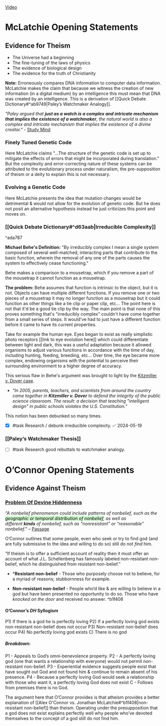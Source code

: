 [Video](https://www.youtube.com/watch?v=rnIQFI1pYLM&ab_channel=AlexO%27Connor)

# McLatchie Opening Statements
## Evidence for Theism
- The Universe had a beginning
- The fine-tuning of the laws of physics
- The evidence of biological design
- The evidence for the truth of Christianity

**Note:** Erroneously compares DNA information to computer data information. McLatchie makes the claim that because we witness the creation of new information (in a digital medium) by an intelligence this must mean that DNA was created by an intelligence. This is a derivation of [[Quick Debate Dictionary#^ab9749|Paley’s Watchmaker Analogy]].

*"Paley argued that **just as a watch is a complex and intricate mechanism that implies the existence of a watchmaker**, the natural world is also a complex and intricate mechanism that implies the existence of a divine creator."* - [Study Mind](https://studymind.co.uk/questions/what-is-paley-s-watch-analogy/#:~:text=Paley%20argued%20that%20just%20as,existence%20of%20a%20divine%20creator.)

### Finely Tuned Genetic Code

Here McLatchie claims "...The structure of the genetic code is set up to mitigate the effects of errors that might be incorporated during translation." But the complexity and error-correcting nature of these systems can be attributed to the evolutionary process under naturalism, the pre-supposition of theism or a deity to explain this is not necessary.

### Evolving a Genetic Code

Here McLatchie presents the idea that mutation changes would be detrimental & would not allow for the evolution of genetic code. But he does not posit an alternative hypothesis instead he just criticizes this point and moves on.

### [[Quick Debate Dictionary#^d63aab|Irreducible Complexity]]
^ada787

**Michael Behe's Definition:** "By irreducibly complex I mean a single system composed of several well-matched, interacting parts that contribute to the basic function, wherein the removal of any one of the parts causes the system to effectively cease functioning."

Behe makes a comparison to a mousetrap, which if you remove a part of the mousetrap it cannot function as a mousetrap.

**The problem:** Behe assumes that function is intrinsic to the object, but it is not. Objects can have multiple different functions. If you remove one or two pieces of a mousetrap it may no longer function as a mousetrap but it could function as other things like a tie clip or paper clip, etc... The point here is not that it'd be a good tie clip by the way. The main point is that none of this proves something that's "irreducibly complex" couldn't have come together from a small series of steps. It would've had to just have a different function before it came to have its current properties. 

Take for example the human eye. Eyes began to exist as really simplistic photo receptors [[link to eye evolution here]] which could differentiate between light and dark, this was a useful adaptation because it allowed organisms to adjust various functions in accordance with the time of day, including hunting, feeding, breeding, etc... Over time, the eye became more complex, endowing organisms with the potential to perceive their surrounding environment to a higher degree of accuracy.

This serious flaw in Behe's argument was brought to light by the [Kitzmiller v. Dover case](https://ncse.ngo/remembering-kitzmiller-v-dover#:~:text=In%202005%2C%20parents%2C%20teachers%2C,schools%20violates%20the%20U.S.%20Constitution.).
* *"In 2005, parents, teachers, and scientists from around the country came together in **Kitzmiller v. Dover** to defend the integrity of the public science classroom. The result: a decision that teaching "intelligent design" in public schools violates the U.S. Constitution."*

This notion has been debunked so many times.
- [x] #task Research / debunk irreducible complexity. ✅ 2024-05-19

### [[Paley’s Watchmaker Thesis]] 

- [ ] #task Research good rebuttals to watchmaker analogy.

# O’Connor Opening Statements

## Evidence Against Theism

### [Problem Of Devine Hiddenness](https://iep.utm.edu/divine-hiddenness-argument-against-gods-existence/#:~:text=So%2C%20the%20core%20of%20Schellenberg's,that%20God%20does%20not%20exist.)

*“A nonbelief phenomenon could include patterns of nonbelief, such as the <mark style="background: #BBFABBA6;">geographic or temporal distribution of nonbelief</mark>, as well as different **kinds** of nonbelief, such as “nonresistant” or “reasonable” nonbelief.”* – [Passage](https://iep.utm.edu/divine-hiddenness-argument-against-gods-existence/#:~:text=A%20nonbelief%20phenomenon%20could%20include%20patterns%20of%20nonbelief%2C%20such%20as%20the%20geographic%20or%20temporal%20distribution%20of%20nonbelief%2C%20as%20well%20as%20different%20kinds%20of%20nonbelief%2C%20such%20as%20%E2%80%9Cnonresistant%E2%80%9D%20or%20%E2%80%9Creasonable%E2%80%9D%20nonbelief.)

O’Connor outlines that some people, even who seek or try to find god (and are fully submissive to the idea and willing to do so) still do not *find* him. 

“If theism is to offer a sufficient account of reality then it must offer an account of what J.L. Schellenberg has famously labeled non-resistant non-belief, which he distinguished from resistant non-belief.”

* ***Resistant non-belief** - Those who purposely choose not to believe, for a myriad of reasons; stubbornness for example.

* **Non-resistant non-belief** - People who’d like & are willing to believe in a god but have been presented no opportunity to do so. Those who have *knocked on the door* and received no answer. ^b1f408
#### O’Connor’s *DH* Syllogism

P1) If there is a god he is perfectly loving
P2) If a perfectly loving god exists non-resistant non-belief does not occur
P3) Non-resistant non-belief does occur
P4) No perfectly loving god exists
C) There is no god
##### Breakdown:

P1 - Appeals to God’s omni-benevolence property.
P2 - A perfectly loving god (one that wants a relationship with everyone) would not permit non-resistant non-belief.
P3 - Experiential evidence suggests people exist that have sought out God and not found him & continue to remain absent of his presence.
P4 - Because a perfectly loving God would seek a relationship with those who want it, a perfectly loving God does not exist
C - Follows from premises there is no God. 

The argument here that O’Connor provides is that atheism provides a better explanation of [[Alex O'Connor vs. Jonathan McLatchie#^b1f408|non-resistant non-belief]] than theism. Operating under the presupposition that a god does not exist explains perfectly well why people who’ve devoted themselves to the concept of a god still do not find him.